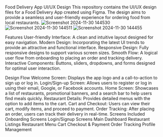 Food Delivery App UI/UX Design
This repository contains the UI/UX design files for a Food Delivery App created using Figma. The design aims to provide a seamless and user-friendly experience for ordering food from local restaurants.
![Screenshot 2024-11-30 144530](https://github.com/user-attachments/assets/cdc3892e-02dd-44fa-8443-6d4814fbc31a)
![Screenshot 2024-11-30 144511](https://github.com/user-attachments/assets/99831cf1-23d2-476e-be71-67bcf3d1dcfe)
![Screenshot 2024-11-30 144455](https://github.com/user-attachments/assets/5aaf6c02-c3fc-4893-8869-d6d0a485e420)


Features
User-friendly Interface: A clean and intuitive layout designed for easy navigation.
Modern Design: Incorporating the latest UI trends to provide an attractive and functional interface.
Responsive Design: Fully responsive designs to support various screen sizes.
Smooth Flow: A logical user flow from onboarding to placing an order and tracking delivery.
Interactive Components: Buttons, sliders, dropdowns, and forms designed for optimal user interaction.

Design Flow
Welcome Screen: Displays the app logo and a call-to-action to sign up or log in.
Login/Sign-up Screen: Allows users to register or log in using their email, Google, or Facebook accounts.
Home Screen: Showcases a list of restaurants, promotional banners, and a search bar to help users find meals quickly.
Restaurant Details: Provides detailed menus with the option to add items to the cart.
Cart and Checkout: Users can view their cart, modify items, and proceed to payment.
Order Tracking: After placing an order, users can track their delivery in real-time.
Screens Included
Onboarding Screens
Login/Signup Screens
Main Dashboard
Restaurant Listings
Restaurant Menu
Cart
Checkout & Payment
Order Tracking
Profile Management
